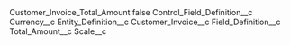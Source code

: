 <?xml version="1.0" encoding="UTF-8"?>
<CustomMetadata xmlns="http://soap.sforce.com/2006/04/metadata" xmlns:xsi="http://www.w3.org/2001/XMLSchema-instance" xmlns:xsd="http://www.w3.org/2001/XMLSchema">
    <label>Customer_Invoice_Total_Amount</label>
    <protected>false</protected>
    <values>
        <field>Control_Field_Definition__c</field>
        <value xsi:type="xsd:string">Currency__c</value>
    </values>
    <values>
        <field>Entity_Definition__c</field>
        <value xsi:type="xsd:string">Customer_Invoice__c</value>
    </values>
    <values>
        <field>Field_Definition__c</field>
        <value xsi:type="xsd:string">Total_Amount__c</value>
    </values>
    <values>
        <field>Scale__c</field>
        <value xsi:nil="true"/>
    </values>
</CustomMetadata>
